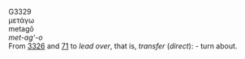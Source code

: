 <body>
  <p>G3329<br>  μετάγω  <br> metagō  <br><i>met-ag‘-o </i><br>From <a href="g3326.htm">3326</a> and <a href="g0071.htm">71</a>  to <i>lead</i> <i>over</i>, that is, <i>transfer</i> (<i>direct</i>): - turn about.<br></p>
 </body>